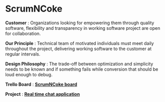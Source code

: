 # ScrumNCoke

**Customer** : Organizations looking for empowering them through quality software, flexibility and transparency in working software project are open for collaboration.

**Our Principle** : Technical team of motivated individuals must meet daily throughout the project, delivering working software to the customer at regular intervals.

**Design Philosophy** : The trade-off between optimization and simplicity needs to be known and if something fails while conversion that should be loud enough to debug.

**Trello Board** : [**ScrumNCoke board**](https://trello.com/b/G2lmDv6d/scrumncoke)

**Project** : [**Real time chat application**](https://github.com/thegoldenmule/csci-5030/blob/main/notes/briefs/discord.md) 
